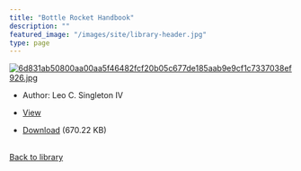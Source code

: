 ```yaml
---
title: "Bottle Rocket Handbook"
description: ""
featured_image: "/images/site/library-header.jpg"
type: page
---
```


<a href="" target="_blank">![6d831ab50800aa00aa5f46482fcf20b05c677de185aab9e9cf1c7337038ef926.jpg](/images/library/6d831ab50800aa00aa5f46482fcf20b05c677de185aab9e9cf1c7337038ef926.jpg)</a>
* Author: Leo C. Singleton IV
* <a href="" target="_blank">View</a>

* [Download]() (670.22 KB)

<br />[Back to library](/library/)
